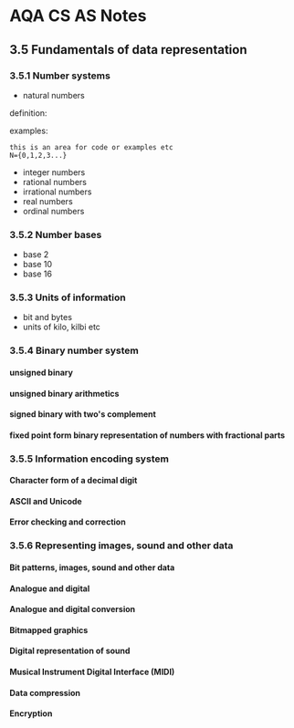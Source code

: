 # AQA CS AS Notes

## 3.5 Fundamentals of data representation

### 3.5.1 Number systems
+ natural numbers

definition: 

examples: 
``` 
this is an area for code or examples etc
N={0,1,2,3...}
```

+ integer numbers
+ rational numbers
+ irrational numbers
+ real numbers
+ ordinal numbers

### 3.5.2 Number bases
+ base 2
+ base 10
+ base 16

### 3.5.3 Units of information
+ bit and bytes
+ units of kilo, kilbi etc

### 3.5.4 Binary number system

#### unsigned binary
#### unsigned binary arithmetics
#### signed binary with two's complement
#### fixed point form binary representation of numbers with fractional parts

### 3.5.5 Information encoding system

#### Character form of a decimal digit
#### ASCII and Unicode
#### Error checking and correction

### 3.5.6 Representing images, sound and other data

#### Bit patterns, images,  sound  and other  data
#### Analogue and digital
#### Analogue and digital conversion
#### Bitmapped graphics
#### Digital representation of sound
#### Musical Instrument Digital Interface (MIDI)
#### Data compression
#### Encryption
